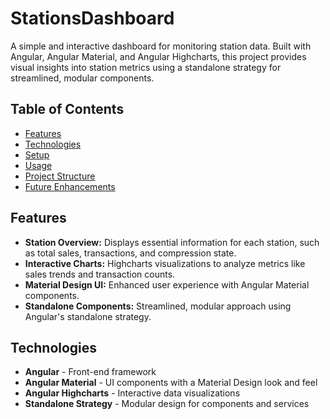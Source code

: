 # StationsDashboard


A simple and interactive dashboard for monitoring station data. Built with Angular, Angular Material, and Angular Highcharts, this project provides visual insights into station metrics using a standalone strategy for streamlined, modular components.

## Table of Contents

- [Features](#features)
- [Technologies](#technologies)
- [Setup](#setup)
- [Usage](#usage)
- [Project Structure](#project-structure)
- [Future Enhancements](#future-enhancements)

## Features

- **Station Overview:** Displays essential information for each station, such as total sales, transactions, and compression state.
- **Interactive Charts:** Highcharts visualizations to analyze metrics like sales trends and transaction counts.
- **Material Design UI:** Enhanced user experience with Angular Material components.
- **Standalone Components:** Streamlined, modular approach using Angular's standalone strategy.

## Technologies

- **Angular** - Front-end framework
- **Angular Material** - UI components with a Material Design look and feel
- **Angular Highcharts** - Interactive data visualizations
- **Standalone Strategy** - Modular design for components and services
